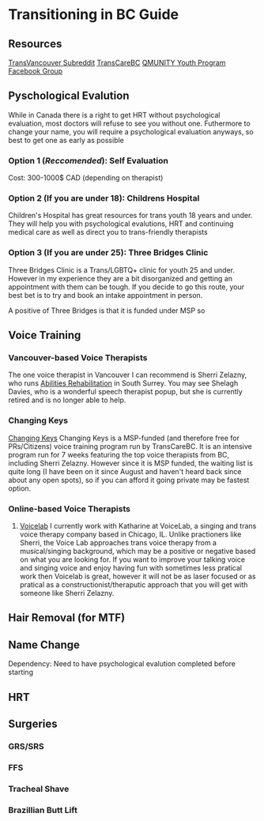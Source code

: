 # Transitioning in BC Guide

## Resources

[TransVancouver Subreddit](https://www.reddit.com/r/transvancouver/)
[TransCareBC](http://www.phsa.ca/transcarebc)
[QMUNITY Youth Program Facebook Group](https://www.facebook.com/groups/2386049491/)


## Pyschological Evalution
While in Canada there is a right to get HRT without psychological evaluation, most doctors will refuse to see you without one. 
Futhermore to change your name, you will require a psychological evaluation anyways, so best to get one as early as possible


### Option 1 (*Reccomended*): Self Evaluation
Cost: 300-1000$ CAD (depending on therapist)


### Option 2 (If you are under 18): Childrens Hospital
Children's Hospital has great resources for trans youth 18 years and under. They will help you with psychological evalutions, HRT
and continuing medical care as well as direct you to trans-friendly therapists

### Option 3 (If you are under 25): Three Bridges Clinic
Three Bridges Clinic is a Trans/LGBTQ+ clinic for youth 25 and under. However in my experience they are a bit disorganized and getting an
appointment with them can be tough. If you decide to go this route, your best bet is to try and book an intake appointment in person.

A positive of Three Bridges is that it is funded under MSP so 

## Voice Training


### Vancouver-based Voice Therapists
The one voice therapist in Vancouver I can recommend is Sherri Zelazny, who runs [Abilities Rehabilitation](https://www.abilitiesrehabilitation.com/service/surrey-voice-clinic/) in
South Surrey. You may see Shelagh Davies, who is a wonderful speech therapist popup, but she is currently retired and is no longer able to help.

### Changing Keys
[Changing Keys](http://www.phsa.ca/transcarebc/care-support/transitioning/chng-speech)
Changing Keys is a MSP-funded (and therefore free for PRs/Citizens) voice training program run by TransCareBC. It is an intensive program run for 7 weeks featuring
the top voice therapists from BC, including Sherri Zelazny. However since it is MSP funded, the waiting list is quite long (I have been on it since August and haven't heard back 
since about any open spots), so if you can afford it going private may be fastest option.

### Online-based Voice Therapists
1. [Voicelab](https://www.thevoicelabinc.com)
I currently work with Katharine at VoiceLab, a singing and trans voice therapy company based in Chicago, IL. Unlike practioners like Sherri, the Voice Lab approaches 
trans voice therapy from a musical/singing background, which may be a positive or negative based on what you are looking for. 
If you want to improve your talking voice and singing voice and enjoy having fun with sometimes less pratical work then Voicelab is great, however it 
will not be as laser focused or as pratical as a constructionist/theraputic approach that you will get with someone like Sherri Zelazny.

## Hair Removal (for MTF)



## Name Change
Dependency: Need to have psychological evalution completed before starting

## HRT

## Surgeries

### GRS/SRS

### FFS

### Tracheal Shave

### Brazillian Butt Lift

### 
